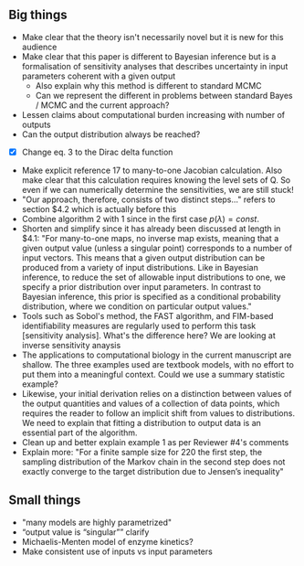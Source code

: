 ## Big things

* Make clear that the theory isn't necessarily novel but it is new for this audience
* Make clear that this paper is different to Bayesian inference but is a formalisation of sensitivity analyses that describes uncertainty in input parameters coherent with a given output
  * Also explain why this method is different to standard MCMC
  * Can we represent the different in problems between standard  Bayes / MCMC and the current approach?
* Lessen claims about computational burden increasing with number of outputs
* Can the output distribution always be reached?
* [x] Change eq. 3 to the Dirac delta function
* Make explicit reference 17 to many-to-one Jacobian calculation. Also make clear that this calculation requires knowing the level sets of Q. So even if we can numerically determine the sensitivities, we are still stuck!
* "Our approach, therefore, consists of two distinct steps..." refers to section $4.2 which is actually before this
* Combine algorithm 2 with 1 since in the first case $p(\lambda) = const.$  
* Shorten and simplify since it has already been discussed at length in $4.1: "For many-to-one maps, no inverse map exists, meaning that a given output value (unless a singular point) corresponds to a number of input vectors. This means that a given output distribution can be produced from a variety of input distributions. Like in Bayesian inference, to reduce the set of allowable input distributions to one, we specify a prior distribution over input parameters. In contrast to Bayesian inference, this prior
  is specified as a conditional probability distribution, where we condition on particular output values."
* Tools such as Sobol's method, the FAST algorithm, and FIM-based identifiability measures are regularly used to perform this task [sensitivity analysis]. What's the difference here? We are looking at inverse sensitivity anaysis
* The applications to computational biology in the current manuscript are shallow. The three examples used are textbook models, with no effort to put them into a meaningful context. Could we use a summary statistic example?
* Likewise, your initial derivation relies on a distinction between values of the output quantities and values of a collection of data points, which requires the reader to follow an implicit shift from values to distributions. We need to explain that fitting a distribution to output data is an essential part of the algorithm.
* Clean up and better explain example 1 as per Reviewer #4's comments
* Explain more: "For a finite sample size for 220 the first step, the sampling distribution of the Markov chain in the second step does not exactly converge to the target distribution due to Jensen’s inequality"

## Small things

* "many models are highly parametrized"
* “output value is “singular”” clarify
* Michaelis-Menten model of enzyme kinetics?
* Make consistent use of inputs vs input parameters